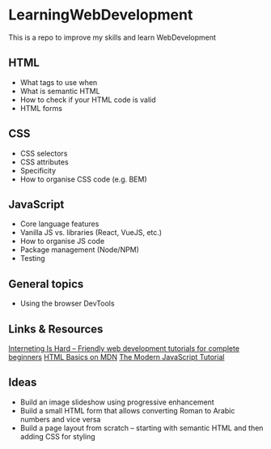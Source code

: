 # LearningWebDevelopment
This is a repo to improve my skills and learn WebDevelopment

## HTML
* What tags to use when
* What is semantic HTML
* How to check if your HTML code is valid
* HTML forms 

## CSS
* CSS selectors
* CSS attributes
* Specificity
* How to organise CSS code (e.g. BEM)

## JavaScript
* Core language features
* Vanilla JS vs. libraries (React, VueJS, etc.)
* How to organise JS code
* Package management (Node/NPM)
* Testing

## General topics
* Using the browser DevTools

## Links & Resources
[Interneting Is Hard – 
Friendly web development tutorials for complete beginners]([url](https://internetingishard.netlify.app/))
[HTML Basics on MDN]([url](https://developer.mozilla.org/en-US/docs/Learn/Getting_started_with_the_web/HTML_basics))
[The Modern JavaScript Tutorial]([url](https://javascript.info/))


## Ideas
* Build an image slideshow using progressive enhancement
* Build a small HTML form that allows converting Roman to Arabic numbers and vice versa
* Build a page layout from scratch – starting with semantic HTML and then adding CSS for styling

